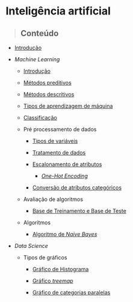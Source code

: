 # Inteligência artificial

> ## **Conteúdo**

- [Introdução](/artificial-intelligence/introduction.md)

- _Machine Learning_

    - [Introdução](/artificial-intelligence/machine-learning/introduction.md)

    - [Métodos preditivos](/artificial-intelligence/machine-learning/preditive_methods.md)

    - [Métodos descritivos](/artificial-intelligence/machine-learning/descritive_methods.md)

    - [Tipos de aprendizagem de máquina](/artificial-intelligence/machine-learning/type-of-machine-learning.md)

    - [Classificação](/artificial-intelligence/machine-learning/classifications.md)

    - Pré processamento de dados

        - [Tipos de variáveis](/artificial-intelligence/machine-learning/data-pre-processing/variable-types.md)

        - [Tratamento de dados](/artificial-intelligence/machine-learning/data-pre-processing/data-treatment.md)

        - [Escalonamento de atributos](/artificial-intelligence/machine-learning/data-pre-processing/attribute-scaling.md)

            - [_One-Hot Encoding_](/artificial-intelligence/machine-learning/data-pre-processing/one-hot-encoder.md)

        - [Conversão de atributos categóricos](/artificial-intelligence/machine-learning/data-pre-processing/converting-categorical-attributes.md)

    - Avaliação de algoritmos

        - [Base de Treinamento e Base de Teste](/artificial-intelligence/machine-learning/algorithm-evaluation/train-and-test-base.md)

    - Algoritmos

        - [Algoritmo de _Naive Bayes_](/artificial-intelligence/machine-learning/algorithms/naive-bayes/introduction.md)

- _Data Science_

    - Tipos de gráficos

        - [Gráfico de Histograma](/artificial-intelligence/data-science/grafic-types/histograms.md)

        - [Gráfico _treemap_](/artificial-intelligence/data-science/grafic-types/treemap.md)

        - [Gráfico de categorias paralelas](/artificial-intelligence/data-science/grafic-types/parallel_categories.md)
